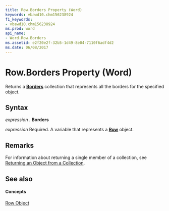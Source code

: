 ```yaml
---
title: Row.Borders Property (Word)
keywords: vbawd10.chm156238924
f1_keywords:
- vbawd10.chm156238924
ms.prod: word
api_name:
- Word.Row.Borders
ms.assetid: e2f20e2f-32b5-1d49-8e04-7110f6adf4d2
ms.date: 06/08/2017
---
```



# Row.Borders Property (Word)

Returns a  **[Borders](Word.borders.md)** collection that represents all the borders for the specified object.


## Syntax

 _expression_ . **Borders**

 _expression_ Required. A variable that represents a **[Row](Word.Row.md)** object.


## Remarks

For information about returning a single member of a collection, see [Returning an Object from a Collection](http://msdn.microsoft.com/library/28f76384-f495-9640-a7c8-10ada3fac727%28Office.15%29.aspx).




## See also


#### Concepts


[Row Object](Word.Row.md)

